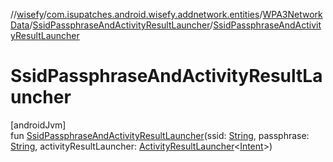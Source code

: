 //[wisefy](../../../../index.md)/[com.isupatches.android.wisefy.addnetwork.entities](../../index.md)/[WPA3NetworkData](../index.md)/[SsidPassphraseAndActivityResultLauncher](index.md)/[SsidPassphraseAndActivityResultLauncher](-ssid-passphrase-and-activity-result-launcher.md)

# SsidPassphraseAndActivityResultLauncher

[androidJvm]\
fun [SsidPassphraseAndActivityResultLauncher](-ssid-passphrase-and-activity-result-launcher.md)(ssid: [String](https://kotlinlang.org/api/latest/jvm/stdlib/kotlin/-string/index.html), passphrase: [String](https://kotlinlang.org/api/latest/jvm/stdlib/kotlin/-string/index.html), activityResultLauncher: [ActivityResultLauncher](https://developer.android.com/reference/kotlin/androidx/activity/result/ActivityResultLauncher.html)<[Intent](https://developer.android.com/reference/kotlin/android/content/Intent.html)>)
